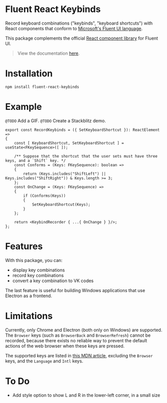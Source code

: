 # Fluent React Keybinds

Record keyboard combinations ("keybinds", "keyboard shortcuts") with React components that conform to [Microsoft's Fluent UI language](https://fluent2.microsoft.design/).

This package complements the official [React component library](https://react.fluentui.dev/?path=/docs/concepts-introduction--page) for Fluent UI.

> View the documentation [here](https://keybinds.sorrell.sh/).

# Installation

```
npm install fluent-react-keybinds
```

# Example

`@TODO` Add a GIF.
`@TODO` Create a Stackblitz demo.

```tsx
export const RecordKeybinds = ({ SetKeyboardShortcut }): ReactElement =>
{
    const [ KeyboardShortcut, SetKeyboardShortcut ] = useState<FKeySequence>([ ]);

    /** Suppose that the shortcut that the user sets must have three keys, and a `Shift` key. */
    const Conforms = (Keys: FKeySequence): boolean =>
    {
        return (Keys.includes("ShiftLeft") || Keys.includes("ShiftRight")) & Keys.length >= 3;
    };
    const OnChange = (Keys: FKeySequence) =>
    {
        if (Conforms(Keys))
        {
            SetKeyboardShortcut(Keys);
        }
    };

    return <KeybindRecorder { ...{ OnChange } }/>;
};
```

# Features

With this package, you can:

* display key combinations
* record key combinations
* convert a key combination to VK codes

The last feature is useful for building Windows applications that use Electron as a frontend.

# Limitations

Currently, only Chrome and Electron (both only on Windows) are supported.
The `Browser` keys (such as `BrowserBack` and `BrowserRefresh`) cannot be recorded, because there exists no reliable way to prevent the default actions of the web browser when these keys are pressed.

The supported keys are listed in [this MDN article](https://developer.mozilla.org/en-US/docs/Web/API/UI_Events/Keyboard_event_code_values), excluding the `Browser` keys, and the `Language` and `Intl` keys.

# To Do

* Add style option to show L and R in the lower-left corner, in a small size